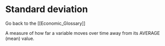 # Standard deviation

Go back to the [[Economic_Glossary]]


A measure of how far a variable moves over time away from its AVERAGE (mean) value.

